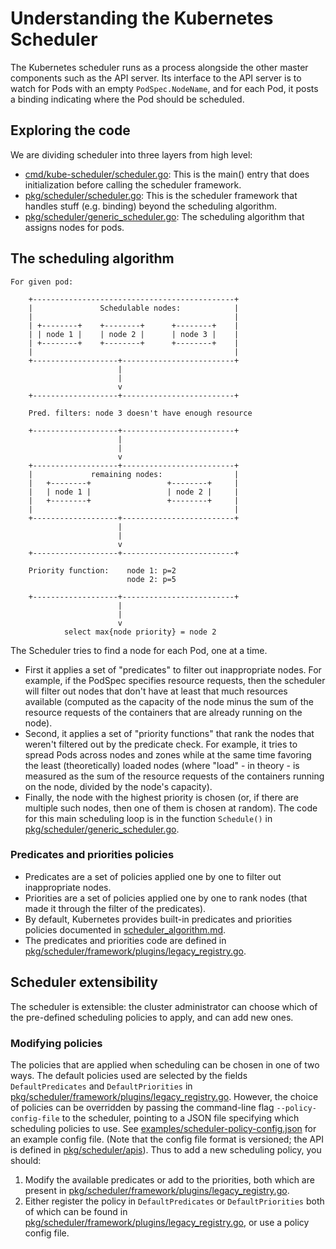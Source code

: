 # Understanding the Kubernetes Scheduler

The Kubernetes scheduler runs as a process alongside the other master components such as the API server.
Its interface to the API server is to watch for Pods with an empty `PodSpec.NodeName`,
and for each Pod, it posts a binding indicating where the Pod should be scheduled.

## Exploring the code

We are dividing scheduler into three layers from high level:
- [cmd/kube-scheduler/scheduler.go](http://releases.k8s.io/HEAD/cmd/kube-scheduler/scheduler.go):
  This is the main() entry that does initialization before calling the scheduler framework.
- [pkg/scheduler/scheduler.go](http://releases.k8s.io/HEAD/pkg/scheduler/scheduler.go):
  This is the scheduler framework that handles stuff (e.g. binding) beyond the scheduling algorithm.
- [pkg/scheduler/generic_scheduler.go](http://releases.k8s.io/HEAD/pkg/scheduler/generic_scheduler.go):
  The scheduling algorithm that assigns nodes for pods.

## The scheduling algorithm

```
For given pod:

    +---------------------------------------------+
    |               Schedulable nodes:            |
    |                                             |
    | +--------+    +--------+      +--------+    |
    | | node 1 |    | node 2 |      | node 3 |    |
    | +--------+    +--------+      +--------+    |
    |                                             |
    +-------------------+-------------------------+
                        |
                        |
                        v
    +-------------------+-------------------------+

    Pred. filters: node 3 doesn't have enough resource

    +-------------------+-------------------------+
                        |
                        |
                        v
    +-------------------+-------------------------+
    |             remaining nodes:                |
    |   +--------+                 +--------+     |
    |   | node 1 |                 | node 2 |     |
    |   +--------+                 +--------+     |
    |                                             |
    +-------------------+-------------------------+
                        |
                        |
                        v
    +-------------------+-------------------------+

    Priority function:    node 1: p=2
                          node 2: p=5

    +-------------------+-------------------------+
                        |
                        |
                        v
            select max{node priority} = node 2
```

The Scheduler tries to find a node for each Pod, one at a time.
- First it applies a set of "predicates" to filter out inappropriate nodes. For example, if the PodSpec specifies resource requests, then the scheduler will filter out nodes that don't have at least that much resources available (computed as the capacity of the node minus the sum of the resource requests of the containers that are already running on the node).
- Second, it applies a set of "priority functions" that rank the nodes that weren't filtered out by the predicate check. For example, it tries to spread Pods across nodes and zones while at the same time favoring the least (theoretically) loaded nodes (where "load" - in theory - is measured as the sum of the resource requests of the containers running on the node, divided by the node's capacity).
- Finally, the node with the highest priority is chosen (or, if there are multiple such nodes, then one of them is chosen at random). The code for this main scheduling loop is in the function `Schedule()` in [pkg/scheduler/generic_scheduler.go](http://releases.k8s.io/HEAD/pkg/scheduler/generic_scheduler.go).

### Predicates and priorities policies

- Predicates are a set of policies applied one by one to filter out inappropriate nodes.
- Priorities are a set of policies applied one by one to rank nodes (that made it through the filter of the predicates).
- By default, Kubernetes provides built-in predicates and priorities policies documented in [scheduler_algorithm.md](scheduler_algorithm.md).
- The predicates and priorities code are defined in [pkg/scheduler/framework/plugins/legacy_registry.go].

## Scheduler extensibility

The scheduler is extensible: the cluster administrator can choose which of the pre-defined scheduling policies to apply, and can add new ones.

### Modifying policies

The policies that are applied when scheduling can be chosen in one of two ways.
The default policies used are selected by the fields `DefaultPredicates` and `DefaultPriorities` in
[pkg/scheduler/framework/plugins/legacy_registry.go]. However, the choice of policies can be overridden by passing the command-line flag `--policy-config-file` to the scheduler, pointing to a JSON file specifying which scheduling policies to use. See [examples/scheduler-policy-config.json](https://git.k8s.io/examples/staging/scheduler-policy/scheduler-policy-config.json) for an example
config file. (Note that the config file format is versioned; the API is defined in [pkg/scheduler/apis](http://releases.k8s.io/HEAD/pkg/scheduler/apis/)).
Thus to add a new scheduling policy, you should: 
1. Modify the available predicates or add to the priorities, both which are present in [pkg/scheduler/framework/plugins/legacy_registry.go].
2. Either register the policy in `DefaultPredicates` or `DefaultPriorities` both of which can be found in [pkg/scheduler/framework/plugins/legacy_registry.go], or use a policy config file.

[pkg/scheduler/framework/plugins/legacy_registry.go]: https://releases.k8s.io/HEAD/pkg/scheduler/framework/plugins/legacy_registry.go
